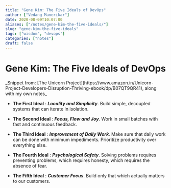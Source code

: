 ```yaml
---
title: "Gene Kim: The Five Ideals of DevOps"
author: ["Vedang Manerikar"]
date: 2020-08-09T10:07:00
aliases: ["/notes/gene-kim-the-five-ideals/"]
slug: "gene-kim-the-five-ideals"
tags: ["wisdom", "devops"]
categories: ["notes"]
draft: false
---
```


<div class="ox-neuron-main">
<div class="ox-neuron-article">
<h1 class="ox-neuron-article-heading">Gene Kim: The Five Ideals of DevOps</h1>
<div class="ox-neuron-article-contents">
_Snippet from: [The Unicorn Project](https://www.amazon.in/Unicorn-Project-Developers-Disruption-Thriving-ebook/dp/B07QT9QR41), along with my own notes_

-   **The First Ideal** : _**Locality and Simplicity**_. Build simple, decoupled systems that can iterate in isolation.

-   **The Second Ideal** : _**Focus, Flow and Joy**_. Work in small batches with fast and continuous feedback.

-   **The Third Ideal** : _**Improvement of Daily Work**_. Make sure that daily work can be done with minimum impediments. Prioritize productivity over everything else.

-   **The Fourth Ideal** : _**Psychological Safety**_. Solving problems requires preventing problems, which requires honesty, which requires the absence of fear.

-   **The Fifth Ideal** : _**Customer Focus**_. Build only that which actually matters to our customers.

</div>
</div>
</div>

